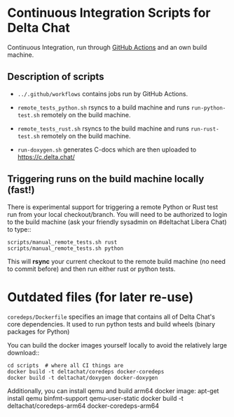 # Continuous Integration Scripts for Delta Chat

Continuous Integration, run through [GitHub
Actions](https://docs.github.com/actions)
and an own build machine.

## Description of scripts 

- `../.github/workflows` contains jobs run by GitHub Actions.

- `remote_tests_python.sh` rsyncs to a build machine and runs
  `run-python-test.sh` remotely on the build machine. 

- `remote_tests_rust.sh` rsyncs to the build machine and runs
  `run-rust-test.sh` remotely on the build machine. 

- `run-doxygen.sh` generates C-docs which are then uploaded to https://c.delta.chat/


## Triggering runs on the build machine locally (fast!)

There is experimental support for triggering a remote Python or Rust test run 
from your local checkout/branch. You will need to be authorized to login to 
the build machine (ask your friendly sysadmin on #deltachat Libera Chat) to type::

    scripts/manual_remote_tests.sh rust
    scripts/manual_remote_tests.sh python

This will **rsync** your current checkout to the remote build machine 
(no need to commit before) and then run either rust or python tests. 

# Outdated files (for later re-use)

`coredeps/Dockerfile` specifies an image that contains all 
of Delta Chat's core dependencies. It used to run 
python tests and build wheels (binary packages for Python)

You can build the docker images yourself locally
to avoid the relatively large download:: 
 
    cd scripts  # where all CI things are 
    docker build -t deltachat/coredeps docker-coredeps
    docker build -t deltachat/doxygen docker-doxygen 

Additionally, you can install qemu and build arm64 docker image:
    apt-get install qemu binfmt-support qemu-user-static
    docker build -t deltachat/coredeps-arm64 docker-coredeps-arm64
